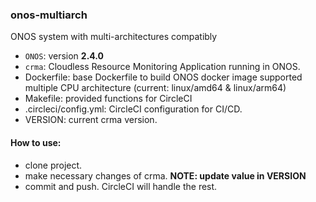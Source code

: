 ### onos-multiarch
ONOS system with multi-architectures compatibly
- `ONOS`: version **2.4.0**
- `crma`: Cloudless Resource Monitoring Application running in ONOS.
- Dockerfile: base Dockerfile to build ONOS docker image supported multiple CPU architecture (current: linux/amd64 & linux/arm64)
- Makefile: provided functions for CircleCI
- .circleci/config.yml: CircleCI configuration for CI/CD.
- VERSION: current crma version.

#### How to use:
- clone project.
- make necessary changes of crma. **NOTE: update value in VERSION**
- commit and push. CircleCI will handle the rest.
